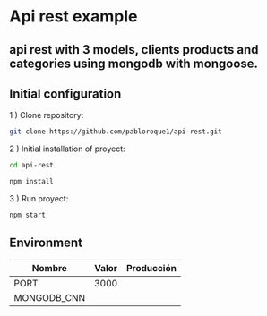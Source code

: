 # Api rest example

## api rest with 3 models, clients products and categories using mongodb with mongoose.


## Initial configuration

1 ) Clone repository:

```bash
git clone https://github.com/pabloroque1/api-rest.git
```

2 ) Initial installation of proyect:

```bash
cd api-rest
```

```bash
npm install
```

3 ) Run proyect:

```bash
npm start
```
## Environment

| Nombre           | Valor                 | Producción |
| ---------------- | --------------------- | ---------- |
| PORT             | 3000                  |            |
| MONGODB_CNN      |                       |            |